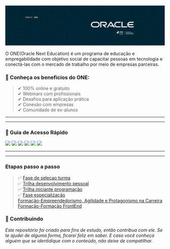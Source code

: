 
![](https://github.com/Diegojfsr/OracleNextEducation/blob/main/img/CapaOracleOne.jpg)

O ONE(Oracle Next Education) é um programa de educação e empregabilidade com objetivo social de capacitar pessoas em tecnologia e conectá-las com o mercado de trabalho por meio de empresas parceiras.

### 📌 Conheça os beneficios do ONE:
> ✔ 100% online e gratuito  
> ✔ Webinars com profissionais  
> ✔ Desafios para aplicação prática  
> ✔ Conexão com empresas  
> ✔ Comunidade de ex-alunos  

---
---
### 🚦 Guia de Acesso Rápido
<!-- Tag centralizadora das Badges -->
<p float="center">

[<img src="https://img.shields.io/badge/Fase-Seleção Turma 7-12100E?style=for-the-badge&logo=About&logoColor=white" height="30"></a>](https://github.com/users/Diegojfsr/projects/39?pane=issue&itemId=77586984)
[<img src="https://img.shields.io/badge/Trilha-Desenvolvimento Pessoal-12100E?style=for-the-badge&logo=About&logoColor=white" height="30"></a>](https://github.com/users/Diegojfsr/projects/39?pane=issue&itemId=77587810)
[<img src="https://img.shields.io/badge/Trilha-Iniciante Programação-12100E?style=for-the-badge&logo=About&logoColor=white" height="30"></a>](https://github.com/users/Diegojfsr/projects/39?pane=issue&itemId=77600963)
[<img src="https://img.shields.io/badge/Fase-Especialização-12100E?style=for-the-badge&logo=About&logoColor=white" height="30"></a>](https://github.com/users/Diegojfsr/projects/39/views/1?pane=issue&itemId=77684688)
[<img src="https://img.shields.io/badge/Formação-Empreendedorismo, Agilidade e Protagonismo na Carreira-12100E?style=for-the-badge&logo=About&logoColor=white" height="30"></a>](https://github.com/users/Diegojfsr/projects/39?pane=issue&itemId=78221710)
[<img src="https://img.shields.io/badge/Formação-Formação FrontEnd-12100E?style=for-the-badge&logo=About&logoColor=white" height="30"></a>](https://github.com/users/Diegojfsr/projects/39?pane=issue&itemId=78221710)
</p>

---
---
### Etapas passo a passo

> ✅ [Fase de selecao turma](https://github.com/Diegojfsr/OracleNextEducation/blob/main/GuiaRapido/FaseSelecaoTurma7.md)  
> ✅ [Trilha desenvolvimento pessoal](https://)  
> ✅ [Trilha iniciante programação](https://)  
> ✅ [Fase especialização](https://)  
> [Formação-Empreendedorismo, Agilidade e Protagonismo na Carreira](https://)  
> [Formação-Formação FrontEnd](https://)  

 ### 🤝 Contribuindo </h2>

 _Este repositório foi criado para fins de estudo, então contribua com ele. Se te ajudei de alguma forma, ficarei feliz em
saber. E caso você conheça alguém que se identidique com o conteúdo, não deixe de compatilhar._


